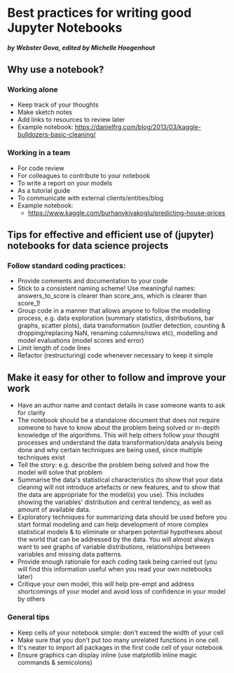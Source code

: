 # Best practices for writing good Jupyter Notebooks
##### by Webster Gova, edited by Michelle Hoogenhout

## Why use a notebook?
### Working alone
* Keep track of your thoughts
* Make sketch notes
* Add links to resources to review later
* Example notebook: https://danielfrg.com/blog/2013/03/kaggle-bulldozers-basic-cleaning/

### Working in a team
* For code review
* For colleagues to contribute to your notebook
* To write a report on your models
* As a tutorial guide
* To communicate with external clients/entities/blog
* Example notebook:
    * https://www.kaggle.com/burhanykiyakoglu/predicting-house-prices

## Tips for effective and efficient use of (jupyter) notebooks for data science projects

### Follow standard coding practices:

* Provide comments and documentation to your code
* Stick to a consistent naming scheme! Use meaningful names: answers_to_score is clearer than score_ans, which is clearer than score_1!
* Group code in a manner that allows anyone to follow the modelling process, e.g. data exploration (summary statistics, distributions, bar graphs, scatter plots), data transformation (outlier detection, counting & dropping/replacing NaN, renaming columns/rows etc), modelling and model evaluations (model scores and error)
* Limit length of code lines
* Refactor (restructuring) code whenever necessary to keep it simple

## Make it easy for other to follow and improve your work

* Have an author name and contact details in case someone wants to ask for clarity
* The notebook should be a standalone document that does not require someone to have to know about the problem being solved or in-depth knowledge of the algorithms. This will help others follow your thought processes and understand the data transformation/data analysis being done and why certain techniques are being used, since multiple techniques exist
* Tell the story: e.g. describe the problem being solved and how the model will solve that problem
* Summarise the data's statistical characteristics (to show that your data cleaning will not introduce artefacts or new features, and to show that the data are appropriate for the model(s) you use). This includes showing the variables' distribution and central tendency, as well as amount of available data.
* Exploratory techniques for summarizing data should be used before you start formal modeling and can help development of more complex statistical models & to eliminate or sharpen potential hypotheses about the world that can be addressed by the data. You will almost always want to see graphs of variable distributions, relationships between variables and missing data patterns.
* Provide enough rationale for each coding task being carried out (you will find this information useful when you read your own notebooks later)
* Critique your own model, this will help pre-empt and address shortcomings of your model and avoid loss of confidence in your model by others

### General tips
* Keep cells of your notebook simple: don't exceed the width of your cell
* Make sure that you don't put too many unrelated functions in one cell.
* It's neater to import all packages in the first code cell of your notebook
* Ensure graphics can display inline (use matplotlib inline magic commands & semicolons)

